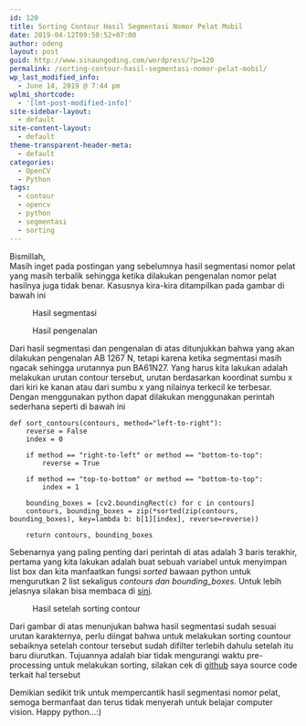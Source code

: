 ```yaml
---
id: 120
title: Sorting Contour Hasil Segmentasi Nomor Pelat Mobil
date: 2019-04-12T09:50:52+07:00
author: odeng
layout: post
guid: http://www.sinaungoding.com/wordpress/?p=120
permalink: /sorting-contour-hasil-segmentasi-nomor-pelat-mobil/
wp_last_modified_info:
  - June 14, 2019 @ 7:44 pm
wplmi_shortcode:
  - '[lmt-post-modified-info]'
site-sidebar-layout:
  - default
site-content-layout:
  - default
theme-transparent-header-meta:
  - default
categories:
  - OpenCV
  - Python
tags:
  - contour
  - opencv
  - python
  - segmentasi
  - sorting
---
```

Bismillah,  
Masih inget pada postingan yang sebelumnya hasil segmentasi nomor pelat yang masih terbalik sehingga ketika dilakukan pengenalan nomor pelat hasilnya juga tidak benar. Kasusnya kira-kira ditampilkan pada gambar di bawah ini

<div class="wp-block-image">
  <figure class="aligncenter"><img src="http://www.sinaungoding.com/wordpress/wp-content/uploads/2019/04/segmentasi-result.jpg" alt="" class="wp-image-89" srcset="https://www.sinaungoding.com/wp-content/uploads/2019/04/segmentasi-result.jpg 302w, https://www.sinaungoding.com/wp-content/uploads/2019/04/segmentasi-result-300x90.jpg 300w" sizes="(max-width: 302px) 100vw, 302px" /><figcaption>Hasil segmentasi</figcaption></figure>
</div>

<div class="wp-block-image">
  <figure class="aligncenter"><img src="http://www.sinaungoding.com/wordpress/wp-content/uploads/2019/04/Screen-Shot-2019-04-10-at-16.32.57-e1554904746302.png" alt="" class="wp-image-96" srcset="https://www.sinaungoding.com/wp-content/uploads/2019/04/Screen-Shot-2019-04-10-at-16.32.57-e1554904746302.png 376w, https://www.sinaungoding.com/wp-content/uploads/2019/04/Screen-Shot-2019-04-10-at-16.32.57-e1554904746302-300x110.png 300w" sizes="(max-width: 376px) 100vw, 376px" /><figcaption>Hasil pengenalan</figcaption></figure>
</div>

Dari hasil segmentasi dan pengenalan di atas ditunjukkan bahwa yang akan dilakukan pengenalan AB 1267 N, tetapi karena ketika segmentasi masih ngacak sehingga urutannya pun BA61N27. Yang harus kita lakukan adalah melakukan urutan contour tersebut, urutan berdasarkan koordinat sumbu x dari kiri ke kanan atau dari sumbu x yang nilainya terkecil ke terbesar. Dengan menggunakan python dapat dilakukan menggunakan perintah sederhana seperti di bawah ini

<pre class="wp-block-code"><code>def sort_contours(contours, method="left-to-right"):
    reverse = False
    index = 0

    if method == "right-to-left" or method == "bottom-to-top":
        reverse = True

    if method == "top-to-bottom" or method == "bottom-to-top":
        index = 1

    bounding_boxes = [cv2.boundingRect(c) for c in contours]
    contours, bounding_boxes = zip(*sorted(zip(contours, bounding_boxes), key=lambda b: b[1][index], reverse=reverse))

    return contours, bounding_boxes</code></pre>

Sebenarnya yang paling penting dari perintah di atas adalah 3 baris terakhir, pertama yang kita lakukan adalah buat sebuah variabel untuk menyimpan list box dan kita manfaatkan fungsi _sorted_ bawaan python untuk mengurutkan 2 list sekaligus _contours dan bounding_boxes_. Untuk lebih jelasnya silakan bisa membaca di <a href="https://www.pyimagesearch.com/2015/04/20/sorting-contours-using-python-and-opencv/" target="_blank" rel="noreferrer noopener" aria-label="sini (opens in a new tab)">sini</a>.

<div class="wp-block-image">
  <figure class="aligncenter"><img src="http://www.sinaungoding.com/wordpress/wp-content/uploads/2019/04/Screen-Shot-2019-04-12-at-16.39.52-e1555062107737.png" alt="" class="wp-image-121" srcset="https://www.sinaungoding.com/wp-content/uploads/2019/04/Screen-Shot-2019-04-12-at-16.39.52-e1555062107737.png 312w, https://www.sinaungoding.com/wp-content/uploads/2019/04/Screen-Shot-2019-04-12-at-16.39.52-e1555062107737-300x96.png 300w" sizes="(max-width: 312px) 100vw, 312px" /><figcaption>Hasil setelah sorting contour</figcaption></figure>
</div>

Dari gambar di atas menunjukan bahwa hasil segmentasi sudah sesuai urutan karakternya, perlu diingat bahwa untuk melakukan sorting countour sebaiknya setelah contour tersebut sudah difilter terlebih dahulu setelah itu baru diurutkan. Tujuannya adalah biar tidak mengurangi waktu pre-processing untuk melakukan sorting, silakan cek di <a href="https://github.com/0d3ng/plate-detection-pi/tree/plate-segmentasi-sorting-contour" target="_blank" rel="noreferrer noopener" aria-label="github (opens in a new tab)">github</a> saya source code terkait hal tersebut

Demikian sedikit trik untuk mempercantik hasil segmentasi nomor pelat, semoga bermanfaat dan terus tidak menyerah untuk belajar computer vision. Happy python&#8230;:)